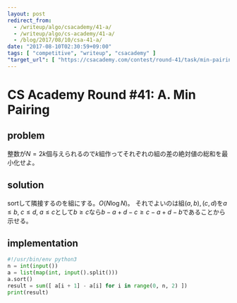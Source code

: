 ```yaml
---
layout: post
redirect_from:
  - /writeup/algo/csacademy/41-a/
  - /writeup/algo/cs-academy/41-a/
  - /blog/2017/08/10/csa-41-a/
date: "2017-08-10T02:30:59+09:00"
tags: [ "competitive", "writeup", "csacademy" ]
"target_url": [ "https://csacademy.com/contest/round-41/task/min-pairing/" ]
---
```


# CS Academy Round #41: A. Min Pairing

## problem

整数が$N = 2k$個与えられるので$k$組作ってそれぞれの組の差の絶対値の総和を最小化せよ。

## solution

sortして隣接するのを組にする。$O(N \log N)$。
それでよいのは組$(a, b), (c, d)$を$a \le b, \; c \le d, \; a \le c$として$b \ge c$なら$b - a + d - c \ge c - a + d - b$であることから示せる。

## implementation

``` python
#!/usr/bin/env python3
n = int(input())
a = list(map(int, input().split()))
a.sort()
result = sum([ a[i + 1] - a[i] for i in range(0, n, 2) ])
print(result)
```
